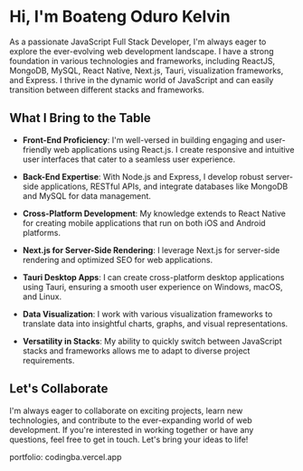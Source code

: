 # Hi, I'm Boateng Oduro Kelvin

As a passionate JavaScript Full Stack Developer, I'm always eager to explore the ever-evolving web development landscape. I have a strong foundation in various technologies and frameworks, including ReactJS, MongoDB, MySQL, React Native, Next.js, Tauri, visualization frameworks, and Express. I thrive in the dynamic world of JavaScript and can easily transition between different stacks and frameworks.

## What I Bring to the Table

- **Front-End Proficiency**: I'm well-versed in building engaging and user-friendly web applications using React.js. I create responsive and intuitive user interfaces that cater to a seamless user experience.

- **Back-End Expertise**: With Node.js and Express, I develop robust server-side applications, RESTful APIs, and integrate databases like MongoDB and MySQL for data management.

- **Cross-Platform Development**: My knowledge extends to React Native for creating mobile applications that run on both iOS and Android platforms.

- **Next.js for Server-Side Rendering**: I leverage Next.js for server-side rendering and optimized SEO for web applications.

- **Tauri Desktop Apps**: I can create cross-platform desktop applications using Tauri, ensuring a smooth user experience on Windows, macOS, and Linux.

- **Data Visualization**: I work with various visualization frameworks to translate data into insightful charts, graphs, and visual representations.

- **Versatility in Stacks**: My ability to quickly switch between JavaScript stacks and frameworks allows me to adapt to diverse project requirements.

## Let's Collaborate

I'm always eager to collaborate on exciting projects, learn new technologies, and contribute to the ever-expanding world of web development. If you're interested in working together or have any questions, feel free to get in touch. Let's bring your ideas to life!

 portfolio: codingba.vercel.app
